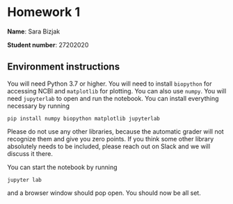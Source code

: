 # Homework 1

**Name**: Sara Bizjak

**Student number**: 27202020


## Environment instructions

You will need Python 3.7 or higher. You will need to install `biopython` for accessing NCBI and `matplotlib` for plotting. You can also use `numpy`. You will need `jupyterlab` to open and run the notebook. You can install everything necessary by running
```
pip install numpy biopython matplotlib jupyterlab
```
Please do not use any other libraries, because the automatic grader will not recognize them and give you zero points. If you think some other library absolutely needs to be included, please reach out on Slack and we will discuss it there.

You can start the notebook by running
```
jupyter lab
```
and a browser window should pop open. You should now be all set.

